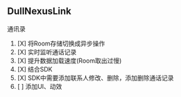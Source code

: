 ## DullNexusLink

通讯录

1. [X] 将Room存储切换成异步操作
2. [X] 实时监听通话记录
3. [X] 提升数据加载速度(Room取出过慢)
4. [X] 结合SDK
5. [X] SDK中需要添加联系人修改、删除，添加删除通话记录
6. [ ] 添加UI、动效
